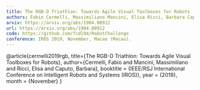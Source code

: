 ```yaml
---
title: The RGB-D Triathlon: Towards Agile Visual Toolboxes for Robots
authors: Fabio Cermelli, Massimiliano Mancini, Elisa Ricci, Barbara Caputo
arxiv: https://arxiv.org/abs/1904.00912
url: https://arxiv.org/abs/1904.00912
code: https://github.com/fcdl94/RobotChallenge
conference: IROS 2019, November, Macao (Macau).
---
```

@article{cermelli2019rgb,
  title={The RGB-D Triathlon: Towards Agile Visual Toolboxes for Robots},
  author={Cermelli, Fabio and Mancini, Massimiliano and Ricci, Elisa and Caputo, Barbara},
  booktitle = {IEEE/RSJ International Conference on Intelligent Robots and Systems (IROS)},
  year      = {2019},
  month     = {November}
}
